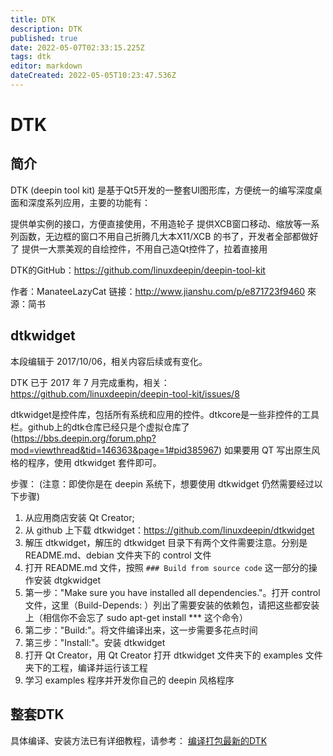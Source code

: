 ```yaml
---
title: DTK
description: DTK
published: true
date: 2022-05-07T02:33:15.225Z
tags: dtk
editor: markdown
dateCreated: 2022-05-05T10:23:47.536Z
---
```


# DTK
## 简介
DTK (deepin tool kit) 是基于Qt5开发的一整套UI图形库，方便统一的编写深度桌面和深度系列应用，主要的功能有：

提供单实例的接口，方便直接使用，不用造轮子
提供XCB窗口移动、缩放等一系列函数，无边框的窗口不用自己折腾几大本X11/XCB 的书了，开发者全部都做好了
提供一大票美观的自绘控件，不用自己造Qt控件了，拉着直接用

DTK的GitHub：https://github.com/linuxdeepin/deepin-tool-kit

作者：ManateeLazyCat
链接：http://www.jianshu.com/p/e871723f9460
來源：简书

## dtkwidget
本段编辑于 2017/10/06，相关内容后续或有变化。

DTK 已于 2017 年 7 月完成重构，相关：https://github.com/linuxdeepin/deepin-tool-kit/issues/8

dtkwidget是控件库，包括所有系统和应用的控件。dtkcore是一些非控件的工具栏。github上的dtk仓库已经只是个虚拟仓库了 (https://bbs.deepin.org/forum.php?mod=viewthread&tid=146363&page=1#pid385967)
如果要用 QT 写出原生风格的程序，使用 dtkwidget 套件即可。

步骤：
(注意：即使你是在 deepin 系统下，想要使用 dtkwidget 仍然需要经过以下步骤)
1. 从应用商店安装 Qt Creator;
2. 从 github 上下载 dtkwidget：https://github.com/linuxdeepin/dtkwidget
3. 解压 dtkwidget，解压的 dtkwidget 目录下有两个文件需要注意。分别是 README.md、debian 文件夹下的 control 文件
4. 打开 README.md 文件，按照 `### Build from source code` 这一部分的操作安装 dtgkwidget
5. 第一步："Make sure you have installed all dependencies."。打开 control 文件，这里（Build-Depends: ）列出了需要安装的依赖包，请把这些都安装上（相信你不会忘了 sudo apt-get install *** 这个命令）
6. 第二步："Build:"。将文件编译出来，这一步需要多花点时间
7. 第三步："Install:"。安装 dtkwidget
8. 打开 Qt Creator，用 Qt Creator 打开 dtkwidget 文件夹下的 examples 文件夹下的工程，编译并运行该工程
9. 学习 examples 程序并开发你自己的 deepin 风格程序

## 整套DTK
具体编译、安装方法已有详细教程，请参考：
[编译打包最新的DTK](https://github.com/rekols/docs/wiki/%E7%BC%96%E8%AF%91%E6%89%93%E5%8C%85%E6%9C%80%E6%96%B0%E7%9A%84DTK)